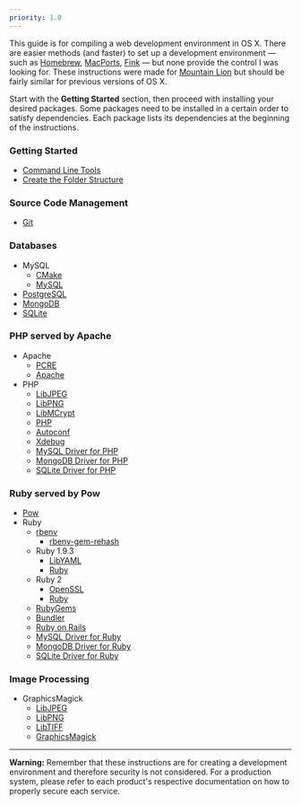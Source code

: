 ```yaml
---
priority: 1.0
---
```


This guide is for compiling a web development environment in OS X. There are easier methods (and faster) to set up a development environment — such as [Homebrew](http://mxcl.github.com/homebrew/), [MacPorts](http://www.macports.org/), [Fink](http://www.finkproject.org/) — but none provide the control I was looking for. These instructions were made for [Mountain Lion](http://en.wikipedia.org/wiki/OS_X_Mountain_Lion) but should be fairly similar for previous versions of OS X.

Start with the **Getting Started** section, then proceed with installing your desired packages. Some packages need to be installed in a certain order to satisfy dependencies. Each package lists its dependencies at the beginning of the instructions.

### Getting Started

- [Command Line Tools](/started-cli)
- [Create the Folder Structure](/started-folders)

### Source Code Management

- [Git](/git)

### Databases

- MySQL
	- [CMake](/cmake)
	- [MySQL](/mysql)
- [PostgreSQL](/postgresql)
- [MongoDB](/mongodb)
- [SQLite](/sqlite)
	
### PHP served by Apache
- Apache
	- [PCRE](/pcre)
	- [Apache](/apache)
- PHP
	- [LibJPEG](/lib-jpeg)
	- [LibPNG](/lib-png)
	- [LibMCrypt](/lib-mcrypt)
	- [PHP](/php)
	- [Autoconf](/autoconf)
	- [Xdebug](/php-xdebug)
	- [MySQL Driver for PHP](/php-mysql)
	- [MongoDB Driver for PHP](/php-mongodb)
	- [SQLite Driver for PHP](/php-sqlite)

### Ruby served by Pow

- [Pow](/pow)
- Ruby
	- [rbenv](/ruby-rbenv)
		- [rbenv-gem-rehash](/ruby-rbenv-gem-rehash)
	- Ruby 1.9.3
		- [LibYAML](/lib-yaml)
		- [Ruby](/ruby-193)
	- Ruby 2
		- [OpenSSL](/openssl)
		- [Ruby](/ruby-2)
	- [RubyGems](/ruby-gems)
	- [Bundler](/ruby-bundler)
	- [Ruby on Rails](/ruby-rails)
	- [MySQL Driver for Ruby](/ruby-mysql)
	- [MongoDB Driver for Ruby](/ruby-mongodb)
	- [SQLite Driver for Ruby](/ruby-sqlite)

### Image Processing

- GraphicsMagick
	- [LibJPEG](/lib-jpeg)
	- [LibPNG](/lib-png)
	- [LibTIFF](/lib-tiff)
	- [GraphicsMagick](/graphicsmagick)

---
**Warning:** Remember that these instructions are for creating a development environment and therefore security is not considered. For a production system, please refer to each product's respective documentation on how to properly secure each service.
